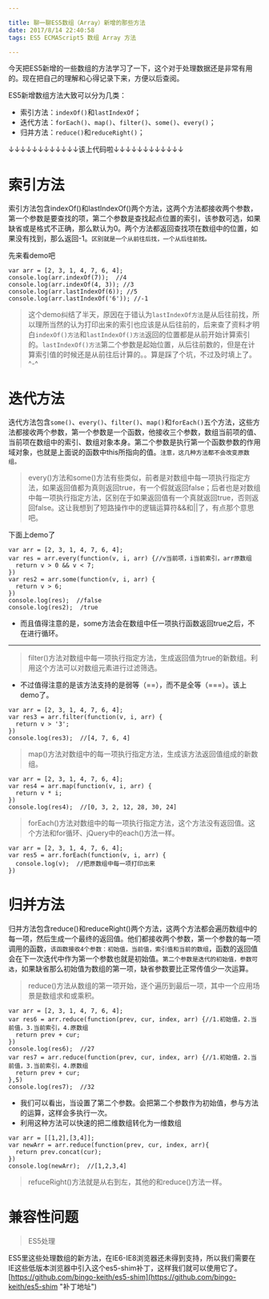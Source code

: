 ```yaml
---

title: 聊一聊ES5数组（Array）新增的那些方法
date: 2017/8/14 22:40:58 
tags: ES5 ECMAScript5 数组 Array 方法

---
```


今天把ES5新增的一些数组的方法学习了一下，这个对于处理数据还是非常有用的。现在把自己的理解和心得记录下来，方便以后查阅。

ES5新增数组方法大致可以分为几类：
- 索引方法：`indexOf()`和`lastIndexOf`；
- 迭代方法：`forEach()`、`map()`、`filter()`、`some()`、`every()`；
- 归并方法：`reduce()`和`reduceRight()`；

↓↓↓↓↓↓↓↓↓↓↓↓该上代码啦↓↓↓↓↓↓↓↓↓↓↓↓
<!-- more -->

# 索引方法
索引方法包含indexOf()和lastIndexOf()两个方法，这两个方法都接收两个参数，第一个参数是要查找的项，第二个参数是查找起点位置的索引，该参数可选，如果缺省或是格式不正确，那么默认为0。两个方法都返回查找项在数组中的位置，如果没有找到，那么返回-1。`区别就是一个从前往后找，一个从后往前找。`

先来看demo吧

```
var arr = [2, 3, 1, 4, 7, 6, 4];
console.log(arr.indexOf(7));  //4
console.log(arr.indexOf(4, 3)); //3
console.log(arr.lastIndexOf(6)); //5
console.log(arr.lastIndexOf('6')); //-1
```

> 这个demo纠结了半天，原因在于错认为`lastIndexOf方法`是从后往前找，所以理所当然的认为打印出来的索引也应该是从后往前的，后来查了资料才明白`indexOf()方法`和`lastIndexOf()方法`返回的位置都是从前开始计算索引的。`lastIndexOf()方法`第二个参数是起始位置，从后往前数的，但是在计算索引值的时候还是从前往后计算的。。算是踩了个坑，不过及时填上了。^-^

# 迭代方法
迭代方法包含`some()`、`every()`、`filter()`、`map()`和`forEach()`五个方法，这些方法都接收两个参数，第一个参数是一个函数，他接收三个参数，数组当前项的值、当前项在数组中的索引、数组对象本身。第二个参数是执行第一个函数参数的作用域对象，也就是上面说的函数中this所指向的值。`注意，这几种方法都不会改变原数组。`

> every()方法和some()方法有些类似，前者是对数组中每一项执行指定方法，如果返回值都为真则返回true，有一个假就返回false；后者也是对数组中每一项执行指定方法，区别在于如果返回值有一个真就返回true，否则返回false。这让我想到了短路操作中的逻辑运算符&&和||了，有点那个意思吧。

下面上demo了
```
var arr = [2, 3, 1, 4, 7, 6, 4];
var res = arr.every(function(v, i, arr) {//v当前项，i当前索引，arr原数组
  return v > 0 && v < 7;
})
var res2 = arr.some(function(v, i, arr) {
  return v > 6;
})
console.log(res);  //false
console.log(res2);  /true
```

- 而且值得注意的是，some方法会在数组中任一项执行函数返回true之后，不在进行循环。

--- 

> filter()方法对数组中每一项执行指定方法，生成返回值为true的新数组。利用这个方法可以对数组元素进行过滤筛选。

- 不过值得注意的是该方法支持的是弱等（==），而不是全等（===）。该上demo了。

```
var arr = [2, 3, 1, 4, 7, 6, 4];
var res3 = arr.filter(function(v, i, arr) {
  return v > '3';
})
console.log(res3);  //[4, 7, 6, 4]
```

> map()方法对数组中的每一项执行指定方法，生成该方法返回值组成的新数组。

```
var arr = [2, 3, 1, 4, 7, 6, 4];
var res4 = arr.map(function(v, i, arr) {
  return v * i;
})
console.log(res4);  //[0, 3, 2, 12, 28, 30, 24]
```

> forEach()方法对数组中的每一项执行指定方法，这个方法没有返回值。这个方法和for循环、jQuery中的each()方法一样。

```
var arr = [2, 3, 1, 4, 7, 6, 4];
var res5 = arr.forEach(function(v, i, arr) {
  console.log(v);  //把原数组中每一项打印出来
})
```

# 归并方法
归并方法包含reduce()和reduceRight()两个方法，这两个方法都会遍历数组中的每一项，然后生成一个最终的返回值。他们都接收两个参数，第一个参数的每一项调用的函数，`该函数接收4个参数：初始值，当前值，索引值和当前的数组`，函数的返回值会在下一次迭代中作为第一个参数也就是初始值。`第二个参数是迭代的初始值，参数可选`，如果缺省那么初始值为数组的第一项，缺省参数要比正常传值少一次运算。

> reduce()方法从数组的第一项开始，逐个遍历到最后一项，其中一个应用场景是数组求和或乘积。

```
var arr = [2, 3, 1, 4, 7, 6, 4];
var res6 = arr.reduce(function(prev, cur, index, arr) {//1.初始值，2.当前值，3.当前索引，4.原数组
  return prev + cur;
})
console.log(res6);  //27
var res7 = arr.reduce(function(prev, cur, index, arr) {//1.初始值，2.当前值，3.当前索引，4.原数组
  return prev + cur;
},5)
console.log(res7);  //32
```

- 我们可以看出，当设置了第二个参数。会把第二个参数作为初始值，参与方法的运算，这样会多执行一次。
- 利用这种方法可以快速的把二维数组转化为一维数组

```
var arr = [[1,2],[3,4]];
var newArr = arr.reduce(function(prev, cur, index, arr){
  return prev.concat(cur);
})
console.log(newArr);  //[1,2,3,4]

```

> refuceRight()方法就是从右到左，其他的和reduce()方法一样。

# 兼容性问题

> ES5处理

ES5里这些处理数组的新方法，在IE6-IE8浏览器还未得到支持，所以我们需要在IE这些低版本浏览器中引入这个es5-shim补丁，这样我们就可以使用它了。[https://github.com/bingo-keith/es5-shim](https://github.com/bingo-keith/es5-shim "补丁地址")